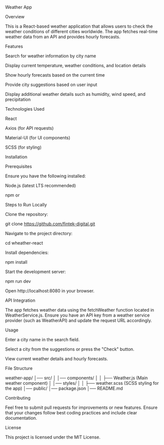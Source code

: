 Weather App

Overview

This is a React-based weather application that allows users to check the weather conditions of different cities worldwide. The app fetches real-time weather data from an API and provides hourly forecasts.

Features

Search for weather information by city name

Display current temperature, weather conditions, and location details

Show hourly forecasts based on the current time

Provide city suggestions based on user input

Display additional weather details such as humidity, wind speed, and precipitation

Technologies Used

React

Axios (for API requests)

Material-UI (for UI components)

SCSS (for styling)

Installation

Prerequisites

Ensure you have the following installed:

Node.js (latest LTS recommended)

npm or 

Steps to Run Locally

Clone the repository:

git clone https://github.com/fintek-digital.git

Navigate to the project directory:

cd wheather-react

Install dependencies:

npm install

Start the development server:

npm run dev

Open http://localhost:8080 in your browser.

API Integration

The app fetches weather data using the fetchWeather function located in WeatherService.js. Ensure you have an API key from a weather service provider (such as WeatherAPI) and update the request URL accordingly.

Usage

Enter a city name in the search field.

Select a city from the suggestions or press the "Check" button.

View current weather details and hourly forecasts.

File Structure

weather-app/
│── src/
│   │── components/
│   │   ├── Weather.js (Main weather component)
│   │── styles/
│   │   ├── weather.scss (SCSS styling for the app)
│── public/
│── package.json
│── README.md

Contributing

Feel free to submit pull requests for improvements or new features. Ensure that your changes follow best coding practices and include clear documentation.

License

This project is licensed under the MIT License.

